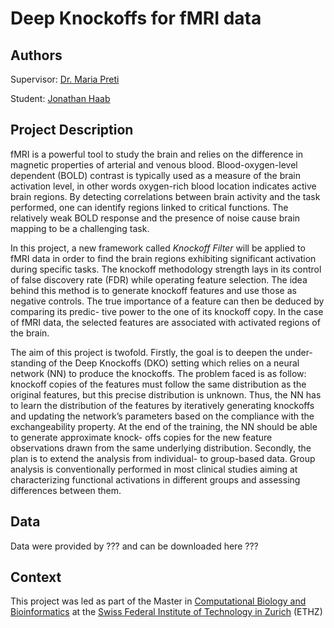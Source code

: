 # Deep Knockoffs for fMRI data

## Authors
Supervisor: [Dr. Maria Preti](https://miplab.epfl.ch/index.php/people/preti)

Student: [Jonathan Haab](https://www.linkedin.com/in/jonathan-haab/)

## Project Description
fMRI is a powerful tool to study the brain and relies on the difference in magnetic properties of arterial and venous blood. Blood-oxygen-level dependent (BOLD) contrast is typically used as a measure of the brain activation level, in other words oxygen-rich blood location indicates active brain regions. By detecting correlations between brain activity and the task performed, one can identify regions linked to critical functions. The relatively weak BOLD response and the presence of noise cause brain mapping to be a challenging task.

In this project, a new framework called _Knockoff Filter_ will be applied to fMRI data in order to find the brain regions exhibiting significant activation during specific tasks. The knockoff methodology strength lays in its control of false discovery rate (FDR) while operating feature selection. The idea behind this method is to generate knockoff features and use those as negative controls. The true importance of a feature can then be deduced by comparing its predic- tive power to the one of its knockoff copy. In the case of fMRI data, the selected features are associated with activated regions of the brain.

The aim of this project is twofold. Firstly, the goal is to deepen the under- standing of the Deep Knockoffs (DKO) setting which relies on a neural network (NN) to produce the knockoffs. The problem faced is as follow: knockoff copies of the features must follow the same distribution as the original features, but this precise distribution is unknown. Thus, the NN has to learn the distribution of the features by iteratively generating knockoffs and updating the network’s parameters based on the compliance with the exchangeability property. At the end of the training, the NN should be able to generate approximate knock- offs copies for the new feature observations drawn from the same underlying distribution. Secondly, the plan is to extend the analysis from individual- to group-based data. Group analysis is conventionally performed in most clinical studies aiming at characterizing functional activations in different groups and assessing differences between them.

## Data
Data were provided by ??? and can be downloaded here ???

## Context
This project was led as part of the Master in [Computational Biology and Bioinformatics](https://cbb.ethz.ch/) at the [Swiss Federal Institute of Technology in Zurich](https://ethz.ch/en.html) (ETHZ)